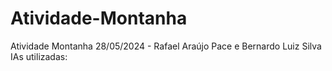 # Atividade-Montanha
Atividade Montanha 28/05/2024 - Rafael Araújo Pace e Bernardo Luiz Silva
IAs utilizadas:
